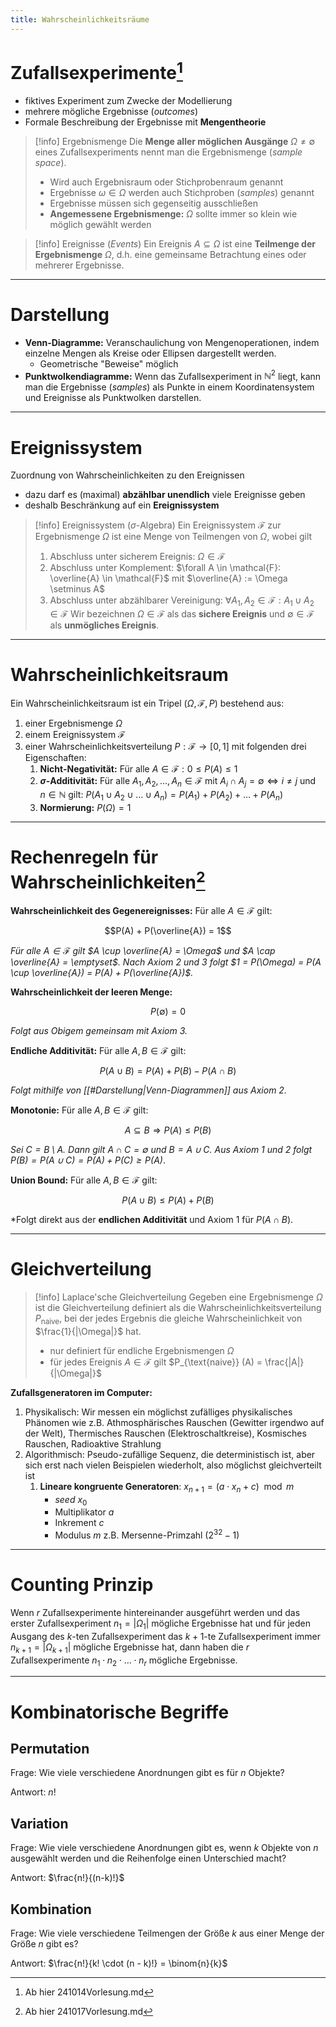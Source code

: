 ```yaml
---
title: Wahrscheinlichkeitsräume
---
```

# Zufallsexperimente[^1]
- fiktives Experiment zum Zwecke der Modellierung
- mehrere mögliche Ergebnisse (*outcomes*)
- Formale Beschreibung der Ergebnisse mit **Mengentheorie**

> [!info] Ergebnismenge
> Die **Menge aller möglichen Ausgänge** $\Omega \neq \emptyset$ eines Zufallsexperiments nennt man die Ergebnismenge (*sample space*).
> - Wird auch Ergebnisraum oder Stichprobenraum genannt
> - Ergebnisse $\omega \in \Omega$ werden auch Stichproben (*samples*) genannt
> - Ergebnisse müssen sich gegenseitig ausschließen
> - **Angemessene Ergebnismenge:** $\Omega$ sollte immer so klein wie möglich gewählt werden

> [!info] Ereignisse (*Events*)
> Ein Ereignis $A \subseteq \Omega$ ist eine **Teilmenge der Ergebnismenge** $\Omega$, d.h. eine gemeinsame Betrachtung eines oder mehrerer Ergebnisse.

---
# Darstellung
- **Venn-Diagramme:** Veranschaulichung von Mengenoperationen, indem einzelne Mengen als Kreise oder Ellipsen dargestellt werden.
	- Geometrische "Beweise" möglich
- **Punktwolkendiagramme:** Wenn das Zufallsexperiment in $\mathbb{N}^2$ liegt, kann man die Ergebnisse (*samples*) als Punkte in einem Koordinatensystem und Ereignisse als Punktwolken darstellen.

---
# Ereignissystem
Zuordnung von Wahrscheinlichkeiten zu den Ereignissen
- dazu darf es (maximal) **abzählbar unendlich** viele Ereignisse geben
- deshalb Beschränkung auf ein **Ereignissystem**

> [!info] Ereignissystem ($\sigma$-Algebra)
> Ein Ereignissystem $\mathcal{F}$ zur Ergebnismenge $\Omega$ ist eine Menge von Teilmengen von $\Omega$, wobei gilt
> 1. Abschluss unter sicherem Ereignis: $\Omega \in \mathcal{F}$
> 2. Abschluss unter Komplement: $\forall A \in \mathcal{F}: \overline{A} \in \mathcal{F}$ mit $\overline{A} := \Omega \setminus A$
> 3. Abschluss unter abzählbarer Vereinigung: $\forall A_1, A_2 \in \mathcal{F}: A_1 \cup A_2 \in \mathcal{F}$
> Wir bezeichnen $\Omega \in \mathcal{F}$ als das **sichere Ereignis** und $\emptyset \in \mathcal{F}$ als **unmögliches Ereignis**.

---
# Wahrscheinlichkeitsraum
Ein Wahrscheinlichkeitsraum ist ein Tripel $(\Omega, \mathcal{F}, P)$ bestehend aus:
1. einer Ergebnismenge $\Omega$
2. einem Ereignissystem $\mathcal{F}$
3. einer Wahrscheinlichkeitsverteilung $P: \mathcal{F} \rightarrow [0,1]$ mit folgenden drei Eigenschaften:
	1. **Nicht-Negativität:** Für alle $A \in \mathcal{F}: 0 \leq P(A) \leq 1$
	2. **$\sigma$-Additivität:** Für alle $A_1, A_2, \dots, A_n \in \mathcal{F}$ mit $A_i \cap A_j = \emptyset \Leftrightarrow i \neq j$ und $n \in \mathbb{N}$ gilt: $P(A_1 \cup A_2 \cup \dots \cup A_n) = P(A_1) + P(A_2) + \dots + P(A_n)$
	3. **Normierung:** $P(\Omega) = 1$

---
# Rechenregeln für Wahrscheinlichkeiten[^2]
**Wahrscheinlichkeit des Gegenereignisses:** Für alle $A \in \mathcal{F}$ gilt:

$$P(A) + P(\overline{A}) = 1$$

*Für alle $A \in \mathcal{F}$ gilt $A \cup \overline{A} = \Omega$ und $A \cap \overline{A} = \emptyset$. Nach Axiom 2 und 3 folgt $1 = P(\Omega) = P(A \cup \overline{A}) = P(A) + P(\overline{A})$.*

**Wahrscheinlichkeit der leeren Menge:**

$$P(\emptyset) = 0$$

*Folgt aus Obigem gemeinsam mit Axiom 3.*

**Endliche Additivität:** Für alle $A, B \in \mathcal{F}$ gilt:

$$P(A \cup B) = P(A) + P(B) - P(A \cap B)$$

*Folgt mithilfe von [[#Darstellung|Venn-Diagrammen]] aus Axiom 2.*

**Monotonie:** Für alle $A, B \in \mathcal{F}$ gilt:

$$A \subseteq B \Rightarrow P(A) \leq P(B)$$

*Sei $C = B \setminus A$. Dann gilt $A \cap C = \emptyset$ und $B = A \cup C$. Aus Axiom 1 und 2 folgt $P(B) = P(A \cup C) = P(A) + P(C) \geq P(A)$*.

**Union Bound:** Für alle $A, B \in \mathcal{F}$ gilt:

$$P(A \cup B) \leq P(A) + P(B)$$

*Folgt direkt aus der **endlichen Additivität** und Axiom 1 für $P(A \cap B)$.

---

# Gleichverteilung
> [!info] Laplace'sche Gleichverteilung
> Gegeben eine Ergebnismenge $\Omega$ ist die Gleichverteilung definiert als die Wahrscheinlichkeitsverteilung $P_{\text{naive}}$, bei der jedes Ergebnis die gleiche Wahrscheinlichkeit von $\frac{1}{|\Omega|}$ hat.
> - nur definiert für endliche Ergebnismengen $\Omega$
> - für jedes Ereignis $A \in \mathcal{F}$ gilt $P_{\text{naive}} (A) = \frac{|A|}{|\Omega|}$

**Zufallsgeneratoren im Computer:**
1. Physikalisch: Wir messen ein möglichst zufälliges physikalisches Phänomen wie z.B. Athmosphärisches Rauschen (Gewitter irgendwo auf der Welt), Thermisches Rauschen (Elektroschaltkreise), Kosmisches Rauschen, Radioaktive Strahlung
2. Algorithmisch: Pseudo-zufällige Sequenz, die deterministisch ist, aber sich erst nach vielen Beispielen wiederholt, also möglichst gleichverteilt ist
	1. **Lineare kongruente Generatoren**: $x_{n+1} = (a \cdot x_n + c) \mod m$
		- *seed* $x_0$
		- Multiplikator $a$
		- Inkrement $c$
		- Modulus $m$ z.B. Mersenne-Primzahl ($2^{32} - 1$)

---
# Counting Prinzip
Wenn $r$ Zufallsexperimente hintereinander ausgeführt werden und das erster Zufallsexperiment $n_1 = |\Omega_1|$ mögliche Ergebnisse hat und für jeden Ausgang des $k$-ten Zufallsexperiment das $k+1$-te Zufallsexperiment immer $n_{k+1} = |\Omega_{k+1}|$ mögliche Ergebnisse hat, dann haben die $r$ Zufallsexperimente $n_1 \cdot n_2 \cdot \dots \cdot n_r$ mögliche Ergebnisse.

---
# Kombinatorische Begriffe
## Permutation
Frage: Wie viele verschiedene Anordnungen gibt es für $n$ Objekte?

Antwort: $n!$

## Variation
Frage: Wie viele verschiedene Anordnungen gibt es, wenn $k$ Objekte von $n$ ausgewählt werden und die Reihenfolge einen Unterschied macht?

Antwort: $\frac{n!}{(n-k)!}$

## Kombination
Frage: Wie viele verschiedene Teilmengen der Größe $k$ aus einer Menge der Größe $n$ gibt es?

Antwort: $\frac{n!}{k! \cdot (n - k)!} = \binom{n}{k}$



[^1]: Ab hier 241014Vorlesung.md
[^2]: Ab hier 241017Vorlesung.md
